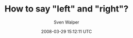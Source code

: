 ---
title: 'How to say &quot;left&quot; and &quot;right&quot;?'
posts: 31
hash: 'US85m766'
author: 'Sven Walper'
date: 2008-03-29 15:12:11 UTC
sources:
  - https://tokipona.yahoogroups.narkive.com/US85m766
---